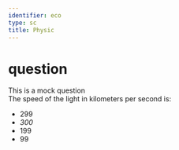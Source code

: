 ```yaml
---
identifier: eco
type: sc
title: Physic
---
```


# question
This is a mock question  
The speed of the light in kilometers per second is:

* $299$
* *$300$*
* $199$
* $99$
